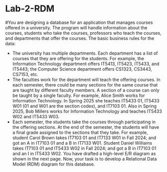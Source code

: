 # Lab-2-RDM

#You are designing a database for an application that manages courses offered in a university. The program will handle information about the courses, students who take the courses, professors who teach the courses, and departments that offer the courses. The basic business rules for the data:
-	The university has multiple departments. Each department has a list of courses that they are offering for the students. 
    For example, the Information Technology department offers IT5413, IT5423, IT5433, and IT5443; the Computer Science department offers CS1323, CS3443, CS7153, etc.
-	The faculties work for the department will teach the offering courses. In each semester, there could be many sections for the same course that are taught by different faculty members. A section of a course can       only be taught by a single faculty.
For example, Alice Smith works for Information Technology. In Spring 2025 she teaches IT5433 01, IT5433 W01 (01 and W01 are the section codes), and IT7103 01. Also in Spring 2025, Bob Millers works for Information     Technology and teaches IT5433 W02 and IT5433 W03.
-	Each semester, the students take the courses through participating in the offering sections. At the end of the semester, the students will have a final grade assigned to the sections that they take.
For example, student Carol Brown takes IT7103 01 and IT7133 W01 in Fall 2024; and got an A in IT7103 01 and a B in IT7133 W01. Student Daniel Williams takes IT7103 01 and IT5433 W02 in Fall 2024; and got a B in       IT7103 01 and an I in IT5433 W02.
You have drafted a high-level E/R diagram as shown in the next page. Now, your task is to develop a Relational Data Model (RDM) diagram for this database.
